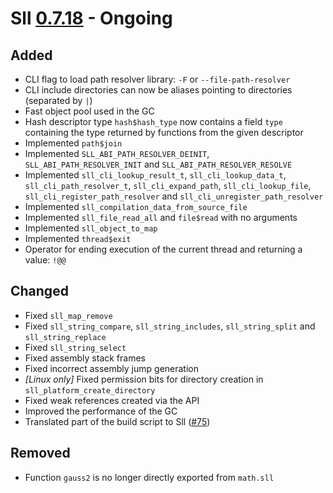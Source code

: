 # Sll [0.7.18] - Ongoing

## Added

- CLI flag to load path resolver library: `-F` or `--file-path-resolver`
- CLI include directories can now be aliases pointing to directories (separated by `|`)
- Fast object pool used in the GC
- Hash descriptor type `hash$hash_type` now contains a field `type` containing the type returned by functions from the given descriptor
- Implemented `path$join`
- Implemented `SLL_ABI_PATH_RESOLVER_DEINIT`, `SLL_ABI_PATH_RESOLVER_INIT` and `SLL_ABI_PATH_RESOLVER_RESOLVE`
- Implemented `sll_cli_lookup_result_t`, `sll_cli_lookup_data_t`, `sll_cli_path_resolver_t`, `sll_cli_expand_path`, `sll_cli_lookup_file`, `sll_cli_register_path_resolver` and `sll_cli_unregister_path_resolver`
- Implemented `sll_compilation_data_from_source_file`
- Implemented `sll_file_read_all` and `file$read` with no arguments
- Implemented `sll_object_to_map`
- Implemented `thread$exit`
- Operator for ending execution of the current thread and returning a value: `!@@`

## Changed

- Fixed `sll_map_remove`
- Fixed `sll_string_compare`, `sll_string_includes`, `sll_string_split` and `sll_string_replace`
- Fixed `sll_string_select`
- Fixed assembly stack frames
- Fixed incorrect assembly jump generation
- *\[Linux only\]* Fixed permission bits for directory creation in `sll_platform_create_directory`
- Fixed weak references created via the API
- Improved the performance of the GC
- Translated part of the build script to Sll ([#75])

## Removed

- Function `gauss2` is no longer directly exported from `math.sll`

[0.7.18]: https://github.com/sl-lang/sll/compare/sll-v0.7.17...main
[#75]: https://github.com/sl-lang/sll/issues/75
